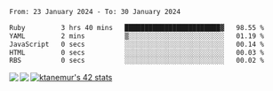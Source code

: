 <!--START_SECTION:waka-->

```txt
From: 23 January 2024 - To: 30 January 2024

Ruby         3 hrs 40 mins   ████████████████████████▓   98.55 %
YAML         2 mins          ▒░░░░░░░░░░░░░░░░░░░░░░░░   01.19 %
JavaScript   0 secs          ░░░░░░░░░░░░░░░░░░░░░░░░░   00.14 %
HTML         0 secs          ░░░░░░░░░░░░░░░░░░░░░░░░░   00.03 %
RBS          0 secs          ░░░░░░░░░░░░░░░░░░░░░░░░░   00.02 %
```

<!--END_SECTION:waka-->
<a href="https://github.com/anuraghazra/github-readme-stats">
  <img align="left" src="https://github-readme-stats.vercel.app/api?username=Tanesan&count_private=true&show_icons=true" />
<img align="left" src="https://github-readme-stats.vercel.app/api/top-langs/?username=Tanesan" />
</a>

[![ktanemur's 42 stats](https://badge42.vercel.app/api/v2/cl1wslf6s002109l771rng2w8/stats?cursusId=21&coalitionId=62)](https://github.com/JaeSeoKim/badge42)
